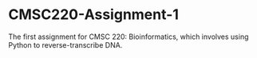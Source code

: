 # CMSC220-Assignment-1
The first assignment for CMSC 220: Bioinformatics, which involves using Python to reverse-transcribe DNA.
